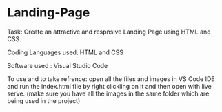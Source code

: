 # Landing-Page

Task:
    Create an attractive and respnsive Landing Page using HTML and CSS.

Coding Languages used:
                      HTML and CSS

Software used : Visual Studio Code

To use and to take refrence:
  open all the files and images in VS Code IDE and run the index.html file by right clickiing on it and then open with live serve.
  (make sure you have all the images in the same folder which are being used in the project)
  
